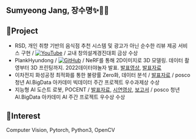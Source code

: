 
## Sumyeong Jang, 장수명✨🙋‍♀️

## 🔭Project

- RSD, 개인 취향 기반의 음식점 추천 시스템 및 광고가 아닌 순수한 리뷰 제공 서비스 구현 / [![YouTube](https://img.shields.io/badge/YouTube-%23FF0000.svg?style=for-the-badge&logo=YouTube&logoColor=white)](https://www.youtube.com/watch?v=my-8TG_XtUo&list=PLMr9Py20DqB84qv5wwYKG0jhZSxNEP2s0) / 교내 창의설계경진대회 금상 수상
- PlankHyundong / [![GitHub](https://img.shields.io/badge/github-%23121011.svg?style=for-the-badge&logo=github&logoColor=white)](https://github.com/Sumyeong-Jang/PlankHyundong) / NeRF를 통해 2D이미지로 3D 모델링. 데이터 촬영부터 3D 프린팅까지. 2022데이터야놀자 발표. [발표영상](https://youtu.be/s7k_cZi7hvw), [발표자료](https://drive.google.com/file/d/1XrWcYmuNC0rZVPC8ese5gtJTMicKKRcs/view?usp=sharing)
- 이차전지 화성공정 최적화를 통한 불량률 Zero화, 데이터 분석 / [발표자료](https://drive.google.com/file/d/1hkkqrLwgw7FAPLUX91i45aXrSpon3qBe/view?usp=sharing) / posco 청년 AI.BigData 아카데미 빅데이터 주간 프로젝트 우수과제상 수상
- 지능형 AI 도슨트 로봇, POCENT / [발표자료](https://drive.google.com/file/d/1kyIMTZKPZf_lN7N58Mm4KIyaiulS-fIh/view?usp=sharing), [시연영상](https://drive.google.com/file/d/1e516BOJW7pOcfJb9X0URtYW8scXlPlyn/view?usp=sharing), [보고서](https://drive.google.com/file/d/1eGzNXcJm0kK2oYOVzdWk15QIFcHwj0_u/view?usp=sharing) / posco 청년 AI.BigData 아카데미 AI 주간 프로젝트 우수상 수상

## 🥰Interest
Computer Vision, Pytorch, Python3, OpenCV


<!--
**Sumyeong-Jang/Sumyeong-Jang** is a ✨ _special_ ✨ repository because its `README.md` (this file) appears on your GitHub profile.

Here are some ideas to get you started:

- 🔭 I’m currently working on ...
- 🌱 I’m currently learning ...
- 👯 I’m looking to collaborate on ...
- 🤔 I’m looking for help with ...
- 💬 Ask me about ...
- 📫 How to reach me: ...
- 😄 Pronouns: ...
- ⚡ Fun fact: ...
-->
